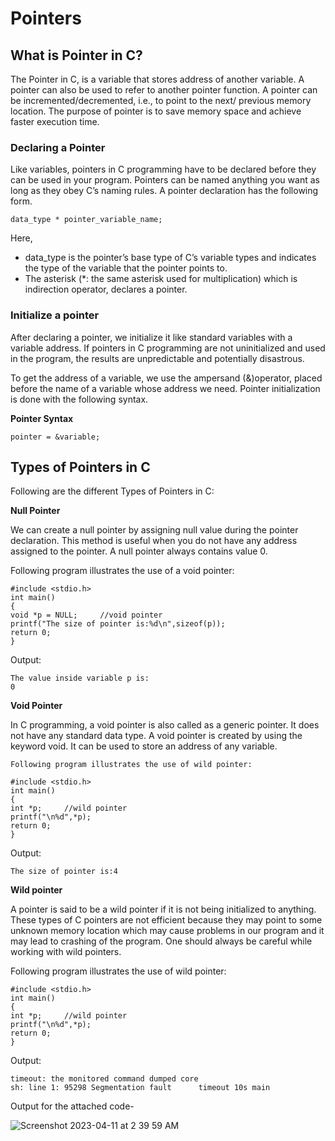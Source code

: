 # Pointers

## What is Pointer in C?

The Pointer in C, is a variable that stores address of another variable. A pointer can also be used to refer to another pointer function. A pointer can be incremented/decremented, i.e., to point to the next/ previous memory location. The purpose of pointer is to save memory space and achieve faster execution time.

### Declaring a Pointer
Like variables, pointers in C programming have to be declared before they can be used in your program. Pointers can be named anything you want as long as they obey C’s naming rules. A pointer declaration has the following form.

```
data_type * pointer_variable_name;
```

Here,

+ data_type is the pointer’s base type of C’s variable types and indicates the type of the variable that the pointer points to.
+ The asterisk (*: the same asterisk used for multiplication) which is indirection operator, declares a pointer.

### Initialize a pointer

After declaring a pointer, we initialize it like standard variables with a variable address. If pointers in C programming are not uninitialized and used in the program, the results are unpredictable and potentially disastrous.

To get the address of a variable, we use the ampersand (&)operator, placed before the name of a variable whose address we need. Pointer initialization is done with the following syntax.

**Pointer Syntax**

```
pointer = &variable;
```
## Types of Pointers in C

Following are the different Types of Pointers in C:

**Null Pointer**

We can create a null pointer by assigning null value during the pointer declaration. This method is useful when you do not have any address assigned to the pointer. A null pointer always contains value 0.

Following program illustrates the use of a void pointer:

```
#include <stdio.h>
int main()
{
void *p = NULL; 	//void pointer
printf("The size of pointer is:%d\n",sizeof(p));
return 0;
}
```

Output:

```
The value inside variable p is:
0
```


**Void Pointer**

In C programming, a void pointer is also called as a generic pointer. It does not have any standard data type. A void pointer is created by using the keyword void. It can be used to store an address of any variable.

```
Following program illustrates the use of wild pointer:

#include <stdio.h>
int main()
{
int *p; 	//wild pointer
printf("\n%d",*p);
return 0;
}
```
Output:

```
The size of pointer is:4
```

**Wild pointer**

A pointer is said to be a wild pointer if it is not being initialized to anything. These types of C pointers are not efficient because they may point to some unknown memory location which may cause problems in our program and it may lead to crashing of the program. One should always be careful while working with wild pointers.

Following program illustrates the use of wild pointer:

```
#include <stdio.h>
int main()
{
int *p; 	//wild pointer
printf("\n%d",*p);
return 0;
}
```

Output:

```
timeout: the monitored command dumped core
sh: line 1: 95298 Segmentation fault      timeout 10s main
```

Output for the attached code-

![Screenshot 2023-04-11 at 2 39 59 AM](https://user-images.githubusercontent.com/91966167/230999502-e000eefe-509f-43c5-b31a-a26b40c89828.png)


